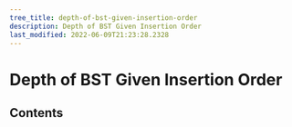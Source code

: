 ```yaml
---
tree_title: depth-of-bst-given-insertion-order
description: Depth of BST Given Insertion Order
last_modified: 2022-06-09T21:23:28.2328
---
```


# Depth of BST Given Insertion Order

## Contents
